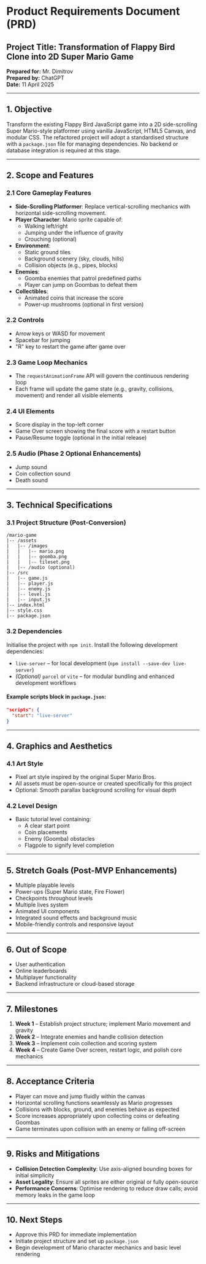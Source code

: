 # **Product Requirements Document (PRD)**

## **Project Title:** Transformation of Flappy Bird Clone into 2D Super Mario Game

**Prepared for:** Mr. Dimitrov  
**Prepared by:** ChatGPT  
**Date:** 11 April 2025

---

## **1. Objective**

Transform the existing Flappy Bird JavaScript game into a 2D side-scrolling Super Mario-style platformer using vanilla JavaScript, HTML5 Canvas, and modular CSS. The refactored project will adopt a standardised structure with a `package.json` file for managing dependencies. No backend or database integration is required at this stage.

---

## **2. Scope and Features**

### **2.1 Core Gameplay Features**

- **Side-Scrolling Platformer**: Replace vertical-scrolling mechanics with horizontal side-scrolling movement.
- **Player Character**: Mario sprite capable of:
    - Walking left/right
    - Jumping under the influence of gravity
    - Crouching (optional)
- **Environment**:
    - Static ground tiles
    - Background scenery (sky, clouds, hills)
    - Collision objects (e.g., pipes, blocks)
- **Enemies**:
    - Goomba enemies that patrol predefined paths
    - Player can jump on Goombas to defeat them
- **Collectibles**:
    - Animated coins that increase the score
    - Power-up mushrooms (optional in first version)

### **2.2 Controls**

- Arrow keys or WASD for movement
- Spacebar for jumping
- "R" key to restart the game after game over

### **2.3 Game Loop Mechanics**

- The `requestAnimationFrame` API will govern the continuous rendering loop
- Each frame will update the game state (e.g., gravity, collisions, movement) and render all visible elements

### **2.4 UI Elements**

- Score display in the top-left corner
- Game Over screen showing the final score with a restart button
- Pause/Resume toggle (optional in the initial release)

### **2.5 Audio (Phase 2 Optional Enhancements)**

- Jump sound
- Coin collection sound
- Death sound

---

## **3. Technical Specifications**

### **3.1 Project Structure (Post-Conversion)**

```plaintext
/mario-game
|-- /assets
|   |-- /images
|   |   |-- mario.png
|   |   |-- goomba.png
|   |   |-- tileset.png
|   |-- /audio (optional)
|-- /src
|   |-- game.js
|   |-- player.js
|   |-- enemy.js
|   |-- level.js
|   |-- input.js
|-- index.html
|-- style.css
|-- package.json
```

### **3.2 Dependencies**

Initialise the project with `npm init`. Install the following development dependencies:

- `live-server` – for local development (`npm install --save-dev live-server`)
- _(Optional)_ `parcel` or `vite` – for modular bundling and enhanced development workflows

#### **Example scripts block in `package.json`:**

```json
"scripts": {
  "start": "live-server"
}
```

---

## **4. Graphics and Aesthetics**

### **4.1 Art Style**

- Pixel art style inspired by the original Super Mario Bros.
- All assets must be open-source or created specifically for this project
- Optional: Smooth parallax background scrolling for visual depth

### **4.2 Level Design**

- Basic tutorial level containing:
    - A clear start point
    - Coin placements
    - Enemy (Goomba) obstacles
    - Flagpole to signify level completion

---

## **5. Stretch Goals (Post-MVP Enhancements)**

- Multiple playable levels
- Power-ups (Super Mario state, Fire Flower)
- Checkpoints throughout levels
- Multiple lives system
- Animated UI components
- Integrated sound effects and background music
- Mobile-friendly controls and responsive layout

---

## **6. Out of Scope**

- User authentication
- Online leaderboards
- Multiplayer functionality
- Backend infrastructure or cloud-based storage

---

## **7. Milestones**

1. **Week 1** – Establish project structure; implement Mario movement and gravity
2. **Week 2** – Integrate enemies and handle collision detection
3. **Week 3** – Implement coin collection and scoring system
4. **Week 4** – Create Game Over screen, restart logic, and polish core mechanics

---

## **8. Acceptance Criteria**

- Player can move and jump fluidly within the canvas
- Horizontal scrolling functions seamlessly as Mario progresses
- Collisions with blocks, ground, and enemies behave as expected
- Score increases appropriately upon collecting coins or defeating Goombas
- Game terminates upon collision with an enemy or falling off-screen

---

## **9. Risks and Mitigations**

- **Collision Detection Complexity**: Use axis-aligned bounding boxes for initial simplicity
- **Asset Legality**: Ensure all sprites are either original or fully open-source
- **Performance Concerns**: Optimise rendering to reduce draw calls; avoid memory leaks in the game loop

---

## **10. Next Steps**

- Approve this PRD for immediate implementation
- Initiate project structure and set up `package.json`
- Begin development of Mario character mechanics and basic level rendering
